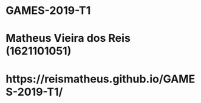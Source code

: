 # GAMES-2019-T1
<h1>Matheus Vieira dos Reis (1621101051)</h1>
<h1>https://reismatheus.github.io/GAMES-2019-T1/</h1>
